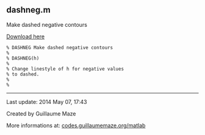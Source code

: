 ## dashneg.m ##
Make dashed negative contours

[Download here](http://guillaumemaze.googlecode.com/svn/trunk/matlab/codes/graphicxPlots/dashneg.m)

```
% DASHNEG Make dashed negative contours
%
% DASHNEG(h)
% 
% Change linestyle of h for negative values
% to dashed.
%
%
```

---

Last update: 2014 May 07, 17:43

Created by Guillaume Maze

More informations at: [codes.guillaumemaze.org/matlab](http://codes.guillaumemaze.org/matlab)